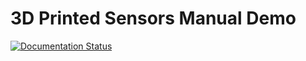 # 3D Printed Sensors Manual Demo

[![Documentation Status](https://readthedocs.org/projects/3d-printed-sensors-manual-demo/badge/?version=latest&style=for-the-badge)](https://3d-printed-sensors-manual-demo.readthedocs.io/en/latest/)
